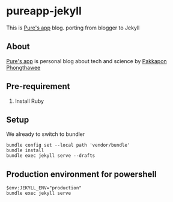 # pureapp-jekyll
This is [Pure's app](https://www.pureapp.in.th) blog. porting from blogger to Jekyll

## About
[Pure's app](https://www.pureapp.in.th) is personal blog about tech and science by [Pakkapon Phongthawee](https://me.pureappp.in.th)


## Pre-requirement 

1. Install Ruby 

## Setup 

We already to switch to bundler 

```
bundle config set --local path 'vendor/bundle'  
bundle install
bundle exec jekyll serve --drafts
```

## Production environment for powershell 
```
$env:JEKYLL_ENV="production"
bundle exec jekyll serve 
```